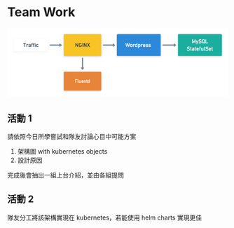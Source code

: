 # Team Work

![](./assets/tw-1.png)

## 活動 1

請依照今日所學嘗試和隊友討論心目中可能方案

1. 架構圖 with kubernetes objects
2. 設計原因

完成後會抽出一組上台介紹，並由各組提問

## 活動 2

隊友分工將該架構實現在 kubernetes，若能使用 helm charts 實現更佳
